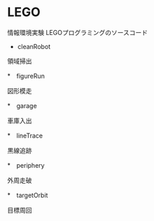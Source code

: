 # LEGO

情報環境実験
LEGOプログラミングのソースコード

* cleanRobot

領域掃出

*　figureRun

図形模走

*　garage

車庫入出

*　lineTrace

黒線追跡

*　periphery

外周走破

*　targetOrbit

目標周回
